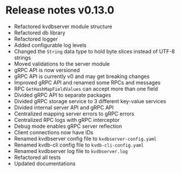 # Release notes v0.13.0

- Refactored kvdbserver module structure
- Refactored db library
- Refactored logger
- Added configurable log levels
- Changed the `String` data type to hold byte slices instead of UTF-8 strings
- Moved validations to the server module
- gRPC API is now versioned
- gRPC API is currently v0 and may get breaking changes
- Improved gRPC API and renamed some RPCs and messages
- RPC `GetHashMapFieldValues` can accept more than one field
- Divided gRPC API to separate packages
- Divided gRPC storage service to 3 different key-value services
- Divided internal server API and gRPC API
- Centralized mapping server errors to gRPC errors
- Centralized RPC logs with gRPC interceptor
- Debug mode enables gRPC server reflection
- Client connections now have IDs
- Renamed kvdbserver config file to `kvdbserver-config.yaml`
- Renamed kvdb-cli config file to `kvdb-cli-config.yaml`
- Renamed kvdbserver log file to `kvdbserver.log`
- Refactored all tests
- Updated documentations

